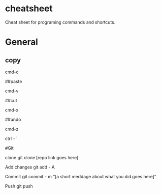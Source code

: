 # cheatsheet
Cheat sheet for programing commands and shortcuts. 

# General 

## copy

cmd-c

##paste 

cmd-v 

##cut 

cmd-x 

##undo 

cmd-z 

ctrl - `

#Git 

clone 
git clone [repo link goes here]

Add changes 
git add - A 

Commit
git commit - m "[a short meddage about what you did goes here]" 

Push 
git push 

